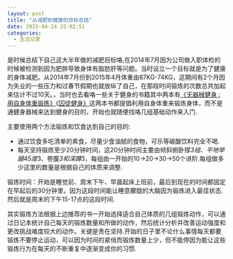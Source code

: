 ```yaml
---
layout: post
title: "从减肥到健康的目标总结"
date: 2015-04-24 22:02:51
categories:
  - 生活记录
---
```


是时候总结下自己这大半年做的减肥目标咯,在2014年7月因为公司做入职体检的时候被检测到因为肥胖导致身体有脂肪肝等问题。当时设立一个目标就是为了健康的身体减肥。从2014年7月份到2015年4月体重由87KG-74KG，这期间有2个月因为失业的一些压力和过春节假期也就放纵了自己，在那段时间锻炼的次数总共加起来估计不过10天。，当时也去看咯一些关于健身的书籍其中两本有[《无器械健身 : 用自身体重锻练》](http://book.douban.com/subject/11608712/ "无器械健身")《[囚徒健身》](http://book.douban.com/subject/25717097/)这两本书都提倡利用自身体重来锻炼身体，而不是通健身器械来达到健身的目的，<!--more-->开始也就随便找咯几组基础动作来入门.

主要使用两个方法锻炼和饮食达到自己的目的:

*   通过饮食多吃清单的素食，尽量少食油腻的食物，可乐等碳酸饮料完全不喝.
*   每天坚持锻炼至少20分钟时间，这20分钟时间主要由倾斜俯卧撑*3组、平地举腿45度*3、卷腹*3和深蹲*3，每组由一开始的10-&gt;20-&gt;30-&gt;50个进阶.每组做多少这里的数量是根据自己的体质来调整.

锻炼时间：开始是睡觉前、周末下午、早晨起床上班前，最后到现在的时间都固定在早起后的30分钟里，因为这段时间能让睡意朦胧的大脑因为锻炼进入最佳状态.然后就是周末的下午15-17点的这段时间.

其实锻炼方法根据上边推荐的书一开始选择适合自己体质的几组锻炼动作，可以通过日记本统计自己每天的锻炼数量和所做的动作，然后统计分析并改善运动强度和更改挑战难度较大的动作。关键是贵在坚持.开始的日子里不论什么事情每天都要锻炼不要停止运动，可以因为时间的紧俏而锻炼数量上少，但不能停因为能让这些锻炼行为在每天的不断重复中逐渐变成你的习惯.
